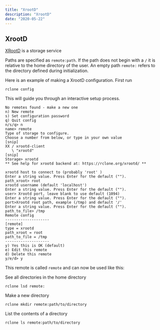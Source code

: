 ```yaml
---
title: "XrootD"
description: "XrootD"
date: "2020-05-22"
---
```


<i class="fa fa-server"></i> XrootD
----------------------------------------

[XRootD](https://xrootd.slac.stanford.edu/) is a storage service

Paths are specified as `remote:path`. If the path does not begin with
a `/` it is relative to the home directory of the user.  An empty path
`remote:` refers to the directory defined during initialization.

Here is an example of making a XrootD configuration.  First run

    rclone config
    
This will guide you through an interactive setup process.

```
No remotes found - make a new one
n) New remote
s) Set configuration password
q) Quit config
n/s/q> n
name> remote
Type of storage to configure.
Choose a number from below, or type in your own value
[snip]
XX / xrootd-client
   \ "xrootd"
[snip]
Storage> xrootd
** See help for xrootd backend at: https://rclone.org/xrootd/ **

xrootd host to connect to (probably 'root' )
Enter a string value. Press Enter for the default ("").
path_xroot> root
xrootd username (default 'localhost')
Enter a string value. Press Enter for the default ("").
user> Xrootd port, leave blank to use default (1094)
Enter a string value. Press Enter for the default ("").
port>Xrootd root path, example (/tmp) and default '/'
Enter a string value. Press Enter for the default ("").
path_to_file> /tmp
Remote config
--------------------
[remote]
type = xrootd
path_xroot = root
path_to_file = /tmp
--------------------
y) Yes this is OK (default)
e) Edit this remote
d) Delete this remote
y/e/d> y
```

This remote is called `remote` and can now be used like this:

See all directories in the home directory

    rclone lsd remote:

Make a new directory

    rclone mkdir remote:path/to/directory
    
List the contents of a directory

    rclone ls remote:path/to/directory
